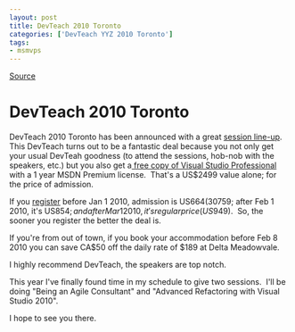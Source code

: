 ```yaml
---
layout: post
title: DevTeach 2010 Toronto
categories: ['DevTeach YYZ 2010 Toronto']
tags:
- msmvps
---
```

[Source](http://blogs.msmvps.com/peterritchie/2009/12/18/devteach-2010-toronto/ "Permalink to DevTeach 2010 Toronto")

# DevTeach 2010 Toronto

DevTeach 2010 Toronto has been announced with a great [session line-up][1].  This DevTeach turns out to be a fantastic deal because you not only get your usual DevTeah goodness (to attend the sessions, hob-nob with the speakers, etc.) but you also get a[ free copy of Visual Studio Professional ][2]with a 1 year MSDN Premium license.  That's a US$2499 value alone; for the price of admission.

If you [register][3] before Jan 1 2010, admission is US$664 (30% off!); before Jan 30 2010, it's US$759; after Feb 1 2010, it's US$854; and after Mar 1 2010, it's regular price (US$949).  So, the sooner you register the better the deal is.

If you're from out of town, if you book your accommodation before Feb 8 2010 you can save CA$50 off the daily rate of $189 at Delta Meadowvale.

I highly recommend DevTeach, the speakers are top notch.

This year I've finally found time in my schedule to give two sessions.  I'll be doing "Being an Agile Consultant" and "Advanced Refactoring with Visual Studio 2010".

I hope to see you there.

[1]: http://www.devteach.com/Session.aspx
[2]: http://www.devteach.com/Index.aspx
[3]: http://www.devteach.com/Register.aspx

